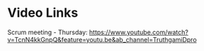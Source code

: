 # Video Links
Scrum meeting - Thursday: https://www.youtube.com/watch?v=TcnN4kkGnpQ&feature=youtu.be&ab_channel=TruthgamiDpro
